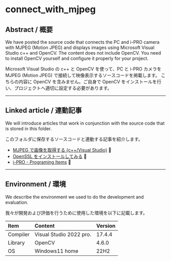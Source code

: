 # connect_with_mjpeg

## Abstract / 概要

We have posted the source code that connects the PC and i-PRO camera with MJPEG (Motion JPEG) and displays images using Microsoft Visual Studio c++ and OpenCV.
The content does not include OpenCV. You need to install OpenCV yourself and configure it properly for your project.

Microsoft Visual Studio の c++ と OpenCV を使って、PC と i-PRO カメラを MJPEG (Motion JPEG) で接続して映像表示するソースコードを掲載します。
こちらの内容に OpenCV を含みません。ご自身で OpenCV をインストールを行い、プロジェクトへ適切に設定する必要があります。

---

## Linked article / 連動記事

We will introduce articles that work in conjunction with the source code that is stored in this folder.

このフォルダに保存するソースコードと連動する記事を紹介します。

- [MJPEG で画像を取得する (c++/Visual Studio)](https://i-pro-corp.github.io/Programing-Items/cpp_vs/connect_camera/connect_with_mjpeg.html) :link:
- [OpenSSL をインストールしてみる](https://i-pro-corp.github.io/Programing-Items/cpp_vs/install_opencv.html) :link:
- [i-PRO - Programing Items](https://i-pro-corp.github.io/Programing-Items) :link:

---

## Environment / 環境

We describe the environment we used to do the development and evaluation.

我々が開発および評価を行うために使用した環境を以下に記載します。

| Item       | Content                   | Version  |
|:-----------|:--------------------------|:---------|
| Compiler   | Visual Studio 2022 pro.   | 17.4.4   |
| Library    | OpenCV                    | 4.6.0    |
| OS         | Windows11 home            | 22H2     |
